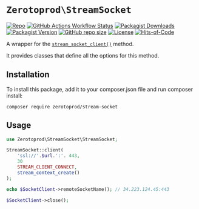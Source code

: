 # `Zerotoprod\StreamSocket`

[![Repo](https://img.shields.io/badge/github-gray?logo=github)](https://github.com/zero-to-prod/stream-socket)
[![GitHub Actions Workflow Status](https://img.shields.io/github/actions/workflow/status/zero-to-prod/stream-socket/phpunit.yml?label=tests)](https://github.com/zero-to-prod/stream-socket/actions)
[![Packagist Downloads](https://img.shields.io/packagist/dt/zero-to-prod/stream-socket?color=blue)](https://packagist.org/packages/zero-to-prod/stream-socket/stats)
[![Packagist Version](https://img.shields.io/packagist/v/zero-to-prod/stream-socket?color=f28d1a)](https://packagist.org/packages/zero-to-prod/stream-socket)
[![GitHub repo size](https://img.shields.io/github/repo-size/zero-to-prod/stream-socket)](https://github.com/zero-to-prod/stream-socket)
[![License](https://img.shields.io/packagist/l/zero-to-prod/stream-socket?color=red)](https://github.com/zero-to-prod/stream-socket/blob/main/LICENSE.md)
[![Hits-of-Code](https://hitsofcode.com/github/zero-to-prod/stream-socket?branch=main)](https://hitsofcode.com/github/zero-to-prod/stream-socket/view?branch=main)

A wrapper for the [`stream_socket_client()`](https://www.php.net/manual/en/function.stream-stream-socket.php) method.

It provides classes that define all the options for this method.

## Installation

To install this package, add it to your composer.json file and run composer install:

```shell
composer require zerotoprod/stream-socket
```

## Usage

```php
use Zerotoprod\StreamSocket\StreamSocket;

StreamSocket::client(
    'ssl://'.$url.':'. 443,
    30
    STREAM_CLIENT_CONNECT,
    stream_context_create()
);

echo $SocketClient->remoteSocketName(); // 34.223.124.45:443

$SocketClient->close();
```